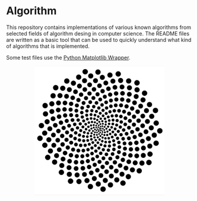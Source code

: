 Algorithm
===============================
This repository contains implementations of various known algorithms from selected fields of algorithm desing in computer science. The README files are written as a basic tool that can be used to quickly understand what kind of algorithms that is implemented.  

Some test files use the [Python Matplotlib Wrapper](https://github.com/lava/matplotlib-cpp).


<p align="center">
<img src="sunflower.png" height="350" alt="Screenshot"/>
</p>
